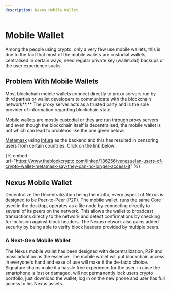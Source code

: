 ```yaml
---
description: Nexus Mobile Wallet
---
```


# Mobile Wallet

Among the people using crypto, only a very few use mobile wallets, this is due to the fact that most of the mobile wallets are custodial wallets, centralised in certain ways, need regular private key (wallet.dat) backups or the user experience sucks.&#x20;

## Problem With Mobile Wallets

Most blockchain mobile wallets connect directly to proxy servers run by third parties or wallet developers to communicate with the blockchain network**.** The proxy server acts as a trusted party and is the sole provider of information regarding blockchain state.&#x20;

Mobile wallets are mostly custodial or they are run through proxy servers and even though the blockchain itself is decentralised, the mobile wallet is not which can lead to problems like the one given below:

[Metamask](https://metamask.io) using [Infura](https://infura.io) as the backend and this has resulted in censoring users from certain countries. Click on the link below:

{% embed url="https://www.theblockcrypto.com/linked/136256/venezuelan-users-of-crypto-wallet-metamask-say-they-can-no-longer-access-it" %}

## Nexus Mobile Wallet

Decentralize the Decentralization being the motto, every aspect of Nexus is designed to be Peer-to-Peer (P2P). The mobile wallet, runs the same [Core](nodes-and-core.md#evm) used in the desktop, operates as a lite node by connecting directly to several of its peers on the network. This allows the wallet to broadcast transactions directly to the network and detect confirmations by checking for inclusion against block headers. The Nexus network also gains added security by being able to verify block headers provided by multiple peers.

### **A Next-Gen Mobile Wallet**

The Nexus mobile wallet has been designed with decentralization, P2P and mass adoption as the essence. The mobile wallet will put blockchain access in everyone's hand and ease of use will make it the de-facto choice. Signature chains make it a hassle free experience for the user, in case the smartphone is lost or damaged, will not permanently lock users crypto portfolio, just download the wallet, log in on the new phone and user has full access to his Nexus assets.
